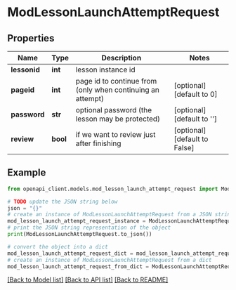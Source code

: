 # ModLessonLaunchAttemptRequest


## Properties

Name | Type | Description | Notes
------------ | ------------- | ------------- | -------------
**lessonid** | **int** | lesson instance id | 
**pageid** | **int** | page id to continue from (only when continuing an attempt) | [optional] [default to 0]
**password** | **str** | optional password (the lesson may be protected) | [optional] [default to '']
**review** | **bool** | if we want to review just after finishing | [optional] [default to False]

## Example

```python
from openapi_client.models.mod_lesson_launch_attempt_request import ModLessonLaunchAttemptRequest

# TODO update the JSON string below
json = "{}"
# create an instance of ModLessonLaunchAttemptRequest from a JSON string
mod_lesson_launch_attempt_request_instance = ModLessonLaunchAttemptRequest.from_json(json)
# print the JSON string representation of the object
print(ModLessonLaunchAttemptRequest.to_json())

# convert the object into a dict
mod_lesson_launch_attempt_request_dict = mod_lesson_launch_attempt_request_instance.to_dict()
# create an instance of ModLessonLaunchAttemptRequest from a dict
mod_lesson_launch_attempt_request_from_dict = ModLessonLaunchAttemptRequest.from_dict(mod_lesson_launch_attempt_request_dict)
```
[[Back to Model list]](../README.md#documentation-for-models) [[Back to API list]](../README.md#documentation-for-api-endpoints) [[Back to README]](../README.md)


